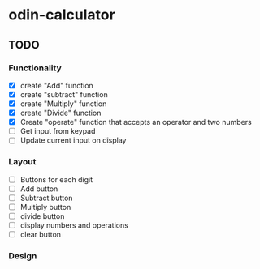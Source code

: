 # odin-calculator

## TODO
### Functionality
- [x] create "Add" function
- [x] create "subtract" function
- [x] create "Multiply" function
- [x] create "Divide" function
- [x] Create "operate" function that accepts an operator and two numbers
- [ ] Get input from keypad
- [ ] Update current input on display
### Layout
- [ ] Buttons for each digit
- [ ] Add button
- [ ] Subtract button
- [ ] Multiply button
- [ ] divide button
- [ ] display numbers and operations
- [ ] clear button
### Design